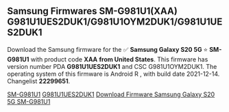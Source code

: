 <h2>Samsung Firmwares SM-G981U1(XAA) G981U1UES2DUK1/G981U1OYM2DUK1/G981U1UES2DUK1</h2>
Download the Samsung firmware for the ✅ <strong>Samsung Galaxy S20 5G </strong> ⭐ <strong>SM-G981U1</strong> with product code <strong>XAA</strong> <strong> from United States</strong>. This firmware has version number PDA <strong>G981U1UES2DUK1</strong> and CSC G981U1OYM2DUK1. The operating system of this firmware is Android R , with build date 2021-12-14. Changelist <strong>22299651</strong>.


[SM-G981U1](https://samfirm.shop/samsung/model/SM-G981U1)
[G981U1UES2DUK1](https://samfirm.shop/samsung/pda/G981U1UES2DUK1)
[Download Firmware Samsung Galaxy S20 5G SM-G981U1](https://samfirm.shop/samsung/firmware/482318)
